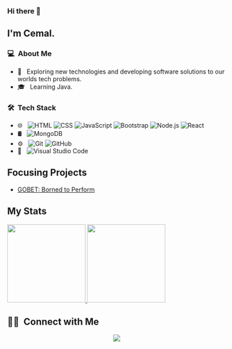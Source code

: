 ### Hi there 👋

## I'm Cemal.

### 💻 &nbsp;About Me 

- 🤔 &nbsp; Exploring new technologies and developing software solutions to our worlds tech problems.
- 🎓 &nbsp; Learning Java.


### 🛠 &nbsp;Tech Stack

- 🌐 &nbsp;
  ![HTML](https://img.shields.io/badge/-HTML-333333?style=flat&logo=HTML5)
  ![CSS](https://img.shields.io/badge/-CSS-333333?style=flat&logo=CSS3&logoColor=1572B6)
  ![JavaScript](https://img.shields.io/badge/-JavaScript-333333?style=flat&logo=javascript)
  ![Bootstrap](https://img.shields.io/badge/-Bootstrap-333333?style=flat&logo=bootstrap&logoColor=563D7C)
  ![Node.js](https://img.shields.io/badge/-Node.js-333333?style=flat&logo=node.js)
  ![React](https://img.shields.io/badge/-React-333333?style=flat&logo=react)
- 🛢 &nbsp;
  ![MongoDB](https://img.shields.io/badge/-MongoDB-333333?style=flat&logo=mongodb)
- ⚙️ &nbsp;
  ![Git](https://img.shields.io/badge/-Git-333333?style=flat&logo=git)
  ![GitHub](https://img.shields.io/badge/-GitHub-333333?style=flat&logo=github)
- 🔧 &nbsp;
  ![Visual Studio Code](https://img.shields.io/badge/-Visual%20Studio%20Code-333333?style=flat&logo=visual-studio-code&logoColor=007ACC)


## Focusing Projects
<!-- BLOG-POST-LIST:START -->
- [GOBET: Borned to Perform](https://discord.com)
<!-- BLOG-POST-LIST:END -->

## My Stats
<p>
<a href="https://github.com/Franklin674">
  <img height="180em" src="https://github-readme-stats.vercel.app/api?username=Franklin674&show_icons=true&theme=radical" />
  <img height="180em" src="https://github-readme-stats-eight-theta.vercel.app/api/top-langs/?username=cdthomp1&theme=radical&layout=compact&exclude_lang=java+r" />
</a>
</p>


##  🤝🏻 &nbsp;Connect with Me

<p align="center">
<a href="mailto:ggohomies@gamil.com"><img src="https://img.shields.io/badge/-ggohomies.com-D14836?style=flat-square&logo=Gmail&logoColor=white"/></a>

<!--
**Franklin674/Franklin674** is a ✨ _special_ ✨ repository because its `README.md` (this file) appears on your GitHub profile.


